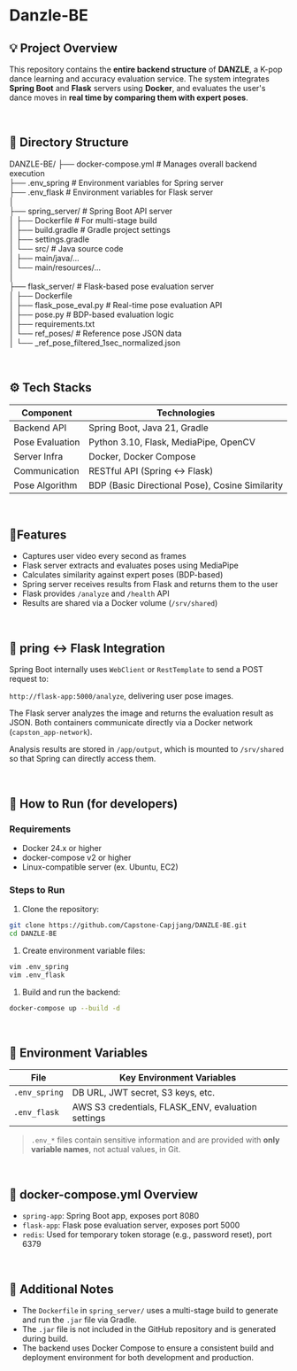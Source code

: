 # Danzle-BE

## 💡 Project Overview

This repository contains the **entire backend structure** of **DANZLE**, a K-pop dance learning and accuracy evaluation service. The system integrates **Spring Boot** and **Flask** servers using **Docker**, and evaluates the user's dance moves in **real time by comparing them with expert poses**.

<br>

## 📁 Directory Structure

DANZLE-BE/
├── docker-compose.yml            # Manages overall backend execution</br>
├── .env_spring                               # Environment variables for Spring server</br>
├── .env_flask                                  # Environment variables for Flask server</br>
│</br>
├── spring_server/                         # Spring Boot API server</br>
│   ├── Dockerfile                           # For multi-stage build</br>
│   ├── build.gradle                        # Gradle project settings</br>
│   ├── settings.gradle</br>
│   └── src/                                       # Java source code</br>
│       ├── main/java/...</br>
│       └── main/resources/...</br>
│</br>
├── flask_server/                            # Flask-based pose evaluation server</br>
│   ├── Dockerfile</br>
│   ├── flask_pose_eval.py           # Real-time pose evaluation API</br>
│   ├── pose.py                               # BDP-based evaluation logic</br>
│   ├── requirements.txt</br>
│   └── ref_poses/                          # Reference pose JSON data</br>
│       └── <song>_ref_pose_filtered_1sec_normalized.json</br>

</br>

## ⚙️ Tech Stacks

| Component | Technologies |
| --- | --- |
| Backend API | Spring Boot, Java 21, Gradle |
| Pose Evaluation | Python 3.10, Flask, MediaPipe, OpenCV |
| Server Infra | Docker, Docker Compose |
| Communication | RESTful API (Spring ↔ Flask) |
| Pose Algorithm | BDP (Basic Directional Pose), Cosine Similarity |

<br>

## 📍Features

- Captures user video every second as frames
- Flask server extracts and evaluates poses using MediaPipe
- Calculates similarity against expert poses (BDP-based)
- Spring server receives results from Flask and returns them to the user
- Flask provides `/analyze` and `/health` API
- Results are shared via a Docker volume (`/srv/shared`)

<br>

## 🔗 pring ↔ Flask Integration

Spring Boot internally uses `WebClient` or `RestTemplate` to send a POST request to:

`http://flask-app:5000/analyze`, delivering user pose images.

The Flask server analyzes the image and returns the evaluation result as JSON. Both containers communicate directly via a Docker network (`capston_app-network`).

Analysis results are stored in `/app/output`, which is mounted to `/srv/shared` so that Spring can directly access them.

</br>

## 🚀 How to Run (for developers)

### Requirements

- Docker 24.x or higher
- docker-compose v2 or higher
- Linux-compatible server (ex. Ubuntu, EC2)

### Steps to Run

1. Clone the repository:

```bash
git clone https://github.com/Capstone-Capjjang/DANZLE-BE.git
cd DANZLE-BE
```

1. Create environment variable files:

```bash
vim .env_spring
vim .env_flask
```

1. Build and run the backend:

```bash
docker-compose up --build -d
```

<br>

## 🔐 Environment Variables

| File | Key Environment Variables |
| --- | --- |
| `.env_spring` | DB URL, JWT secret, S3 keys, etc. |
| `.env_flask` | AWS S3 credentials, FLASK_ENV, evaluation settings |

> `.env_*` files contain sensitive information and are provided with **only variable names**, not actual values, in Git.
> 

</br>

## 🐳 docker-compose.yml Overview

- `spring-app`: Spring Boot app, exposes port 8080
- `flask-app`: Flask pose evaluation server, exposes port 5000
- `redis`: Used for temporary token storage (e.g., password reset), port 6379

</br>

## 📝 Additional Notes

- The `Dockerfile` in `spring_server/` uses a multi-stage build to generate and run the `.jar` file via Gradle.
- The `.jar` file is not included in the GitHub repository and is generated during build.
- The backend uses Docker Compose to ensure a consistent build and deployment environment for both development and production.
